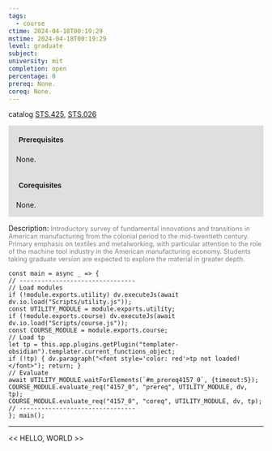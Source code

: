 ```yaml
---
tags:
  - course
ctime: 2024-04-18T00:19:29
mstime: 2024-04-18T00:19:29
level: graduate
subject: 
university: mit
completion: open
percentage: 0
prereq: None.
coreq: None.
---
```


catalog [STS.425](http://student.mit.edu/catalog/mSTSb.html#STS.425), [STS.026](http://student.mit.edu/catalog/mSTSa.html#STS.026)

<span style="display: block; padding: 15px; background-color: rgb(100, 100, 100, 0.2);"><font id="m_prereq4157_0" style="display: block; font-family: Arial, sans-serif; font-weight: bold; padding: 5px">Prerequisites</font><br><span id="prereq4157_0">None.</span></span>
<span style="display: block; padding: 15px; background-color: rgb(100, 100, 100, 0.2);"><font id="m_coreq4157_0" style="display: block; font-family: Arial, sans-serif; font-weight: bold; padding: 5px">Corequisites</font><br><span id="coreq4157_0">None.</span></span>

<font style="">Description:</font>
<font style="color: grey; font-size: 0.8rem;">Introductory survey of fundamental innovations and transitions in American manufacturing from the colonial period to the mid-twentieth century. Primary emphasis on textiles and metalworking, with particular attention to the role of the machine tool industry in the American manufacturing economy. Students taking graduate version are expected to explore the material in greater depth.</font>

```dataviewjs
const main = async _ => {
// --------------------------------
// Load modules
if (!module.exports.utility) dv.executeJs(await dv.io.load("Scripts/utility.js"));
const UTILITY_MODULE = module.exports.utility;
if (!module.exports.course) dv.executeJs(await dv.io.load("Scripts/course.js"));
const COURSE_MODULE = module.exports.course;
// Load tp
let tp = this.app.plugins.getPlugin("templater-obsidian").templater.current_functions_object;
if (!tp) { dv.paragraph("<font style='color: red'>tp not loaded!</font>"); return; }
// Evaluate
await UTILITY_MODULE.waitForElements(`#m_prereq4157_0`, {timeout:5});
COURSE_MODULE.evaluate_req("4157_0", "prereq", UTILITY_MODULE, dv, tp);
COURSE_MODULE.evaluate_req("4157_0", "coreq", UTILITY_MODULE, dv, tp);
// --------------------------------
}; main();
```

---

<< HELLO, WORLD >>

